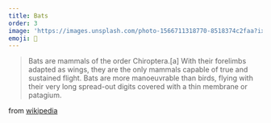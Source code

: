 ```yaml
---
title: Bats
order: 3
image: 'https://images.unsplash.com/photo-1566711318770-8518374c2faa?ixid=MnwxMjA3fDB8MHxwaG90by1wYWdlfHx8fGVufDB8fHx8&ixlib=rb-1.2.1&auto=format&fit=crop&w=1858&q=80'
emoji: 🦇
---
```


<!-- Mammals > -->

<!-- # Bats -->


>Bats are mammals of the order Chiroptera.[a] With their forelimbs adapted as wings, they are the only mammals capable of true and sustained flight. Bats are more manoeuvrable than birds, flying with their very long spread-out digits covered with a thin membrane or patagium. 

from [wikipedia](https://en.wikipedia.org/wiki/Bat)